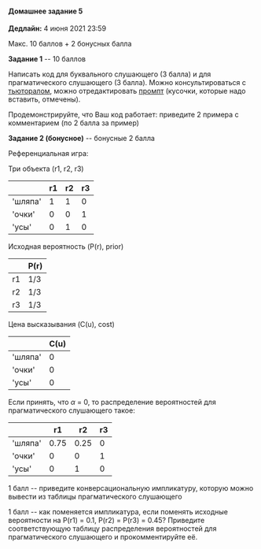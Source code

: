 #### Домашнее задание 5

**Дедлайн:** 4 июня 2021 23:59

Макс. 10 баллов + 2 бонусных балла

**Задание 1** -- 10 баллов

Написать код для буквального слушающего (3 балла) и для прагматического слушающего (3 балла). Можно консультироваться с [тьюторалом](https://www.problang.org/chapters/01-introduction.html), можно отредактировать [промпт]() (кусочки, которые надо вставить, отмечены).

Продемонстрируйте, что Ваш код работает: приведите 2 примера с комментарием (по 2 балла за пример)

**Задание 2 (бонусное)** -- бонусные 2 балла

Референциальная игра:

Три объекта (r1, r2, r3)

|        | r1         | r2  | r3 |
| ------------- |-------------| -----|------|
| 'шляпа'    | 1 | 1 | 0 |
| 'очки'     | 0     |   0 | 1|
| 'усы' | 0      |    1 | 0|

Исходная вероятность (P(r), prior)

|        | P(r)|
| ------------- |-------------|
| r1    | 1/3 | 
| r2     | 1/3     |  
| r3 | 1/3      |   

Цена высказывания (C(u), cost)

|        | C(u)|
| ------------- |-------------|
| 'шляпа'   | 0 | 
| 'очки'     | 0     |  
| 'усы' | 0      |   

Если принять, что $\alpha$ = 0, то распределение вероятностей для прагматического слушающего такое:

|        | r1         | r2  | r3 |
| ------------- |-------------| -----|------|
| 'шляпа'    | 0.75 | 0.25 | 0 |
| 'очки'     | 0     |   0 | 1|
| 'усы' | 0      |    1 | 0|

1 балл -- приведите конверсациональную импликатуру, которую можно вывести из таблицы прагматического слушающего

1 балл -- как поменяется импликатура, если поменять исходные вероятности на P(r1) = 0.1, P(r2) = P(r3) = 0.45? Приведите соответствующую таблицу распределения вероятностей для прагматического слушающего и прокомментируйте её.
